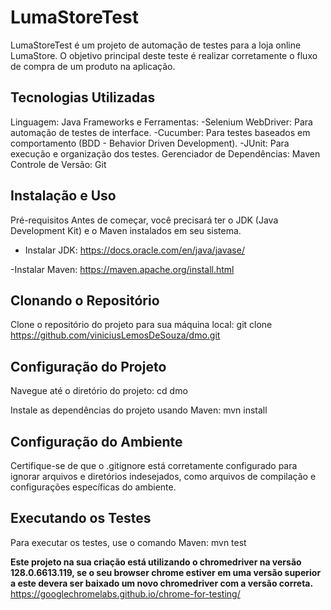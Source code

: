 # LumaStoreTest
LumaStoreTest é um projeto de automação de testes para a loja online LumaStore. O objetivo principal deste teste é realizar corretamente o fluxo de compra de um produto na aplicação.

## Tecnologias Utilizadas
Linguagem: Java
Frameworks e Ferramentas:
-Selenium WebDriver: Para automação de testes de interface.
-Cucumber: Para testes baseados em comportamento (BDD - Behavior Driven Development).
-JUnit: Para execução e organização dos testes.
Gerenciador de Dependências: Maven
Controle de Versão: Git

## Instalação e Uso
Pré-requisitos
Antes de começar, você precisará ter o JDK (Java Development Kit) e o Maven instalados em seu sistema.
- Instalar JDK:
https://docs.oracle.com/en/java/javase/

-Instalar Maven:
https://maven.apache.org/install.html

## Clonando o Repositório
Clone o repositório do projeto para sua máquina local:
git clone https://github.com/viniciusLemosDeSouza/dmo.git

## Configuração do Projeto
Navegue até o diretório do projeto:
cd dmo

Instale as dependências do projeto usando Maven:
mvn install

## Configuração do Ambiente
Certifique-se de que o .gitignore está corretamente configurado para ignorar arquivos e diretórios indesejados, como arquivos de compilação e configurações específicas do ambiente.

## Executando os Testes
Para executar os testes, use o comando Maven:
mvn test

**Este projeto na sua criação está utilizando o chromedriver na versão 128.0.6613.119, se o seu browser chrome estiver em uma versão superior a este devera ser baixado um novo chromedriver com a versão correta.**
https://googlechromelabs.github.io/chrome-for-testing/
